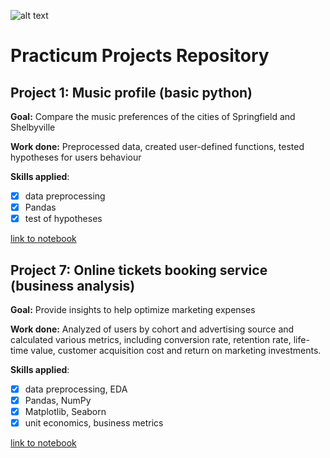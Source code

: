 ![alt text](https://media.licdn.com/dms/image/C560BAQE8_E2kXqUqhg/company-logo_200_200/0/1651586962780?e=1683763200&v=beta&t=jjyyf3pAm84C8iYSsXp6TzAkP_AA_ZVB8NQ0uF_LKaI
)
# Practicum Projects Repository
## Project 1: Music profile (basic python)

**Goal:** Compare the music preferences of the cities of Springfield and Shelbyville

**Work done:** Preprocessed data, created user-defined functions, tested hypotheses for users behaviour

**Skills applied**: 
- [x] data preprocessing
- [x] Pandas
- [x] test of hypotheses

[link to notebook](https://github.com/anna-halamaizer/practicum-projects/blob/main/project_1_basic_python/Project1_fg.ipynb)

## Project 7: Online tickets booking service (business analysis)

**Goal:** Provide insights to help optimize marketing expenses

**Work done:** Analyzed of users by cohort and advertising source and calculated  various metrics, including conversion rate, retention rate, life-time value, customer acquisition cost and return on marketing investments.

**Skills applied**: 
- [x] data preprocessing, EDA
- [x] Pandas, NumPy
- [x] Matplotlib, Seaborn
- [x] unit economics, business metrics 

[link to notebook](https://github.com/anna-halamaizer/practicum-projects/blob/main/project_7_business_analysis/project_ba_fg.ipynb)

